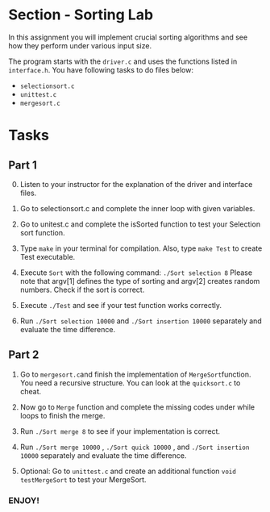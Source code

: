 # Section - Sorting Lab

In this assignment you will implement crucial sorting algorithms and see how they perform under various input size. 

The program starts with the `driver.c` and uses the functions listed in `interface.h`. You have following tasks to do files below:

* `selectionsort.c`
* `unittest.c`
* `mergesort.c`

# Tasks

## Part 1
0. Listen to your instructor for the explanation of the driver and interface files.

1. Go to selectionsort.c and complete the inner loop with given variables.

2. Go to unitest.c and complete the isSorted function to test your Selection sort function.

3. Type `make` in your terminal for compilation. Also, type `make Test` to create Test executable. 

4. Execute `Sort` with the following command: `./Sort selection 8` Please note that argv[1] defines the type of sorting and argv[2] creates random numbers. Check if the sort is correct.

5. Execute `./Test` and see if your test function works correctly. 

6. Run `./Sort selection 10000`  and `./Sort insertion 10000` separately and evaluate the time difference. 

## Part 2

1. Go to `mergesort.c`and finish the implementation of `MergeSort`function. You need a recursive structure. You can look at the `quicksort.c` to cheat. 

2. Now go to `Merge` function and complete the missing codes under while loops to finish the merge. 

3. Run `./Sort merge 8` to see if your implementation is correct. 

4. Run `./Sort merge 10000` , `./Sort quick 10000` , and `./Sort insertion 10000` separately and evaluate the time difference. 

5. Optional: Go to `unittest.c` and create an additional function `void testMergeSort` to test your MergeSort.

### ENJOY!


